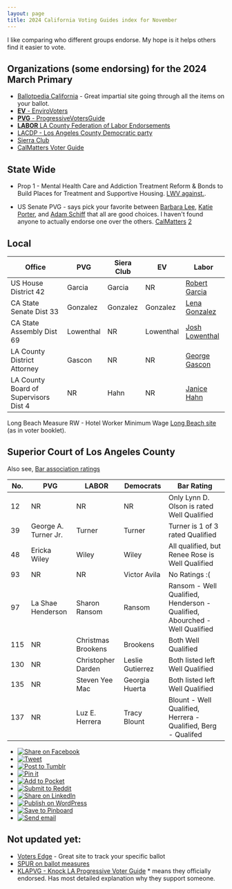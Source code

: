 ```yaml
---
layout: page
title: 2024 California Voting Guides index for November
---
```


<link rel="stylesheet" type="text/css" href="../style.css">

I like comparing who different groups endorse. My hope is it helps others find it easier to vote.

## Organizations (some endorsing) for the 2024 March Primary
- [Ballotpedia California](https://ballotpedia.org/California_elections,_2024) - Great impartial site going through all the items on your ballot.
- [**EV** - EnviroVoters](https://www.envirovoters.org/2024-endorsements/)
- [**PVG** - ProgressiveVotersGuide ](https://progressivevotersguide.com) 
- [**LABOR** LA County Federation of Labor Endorsements](https://thelafed.org/resource/la-county-federation-of-labor-endorsements/)
- [LACDP - Los Angeles County Democratic party](https://www.lacdp.org/candidates)
- [Sierra Club](https://angeles.sierraclub.org/political_action/endorsements)
- [CalMatters Voter Guide](https://calmatters.org/california-voter-guide-2024/)


## State Wide

* Prop 1 - Mental Health Care and Addiction Treatment Reform & Bonds to Build Places for Treatment and Supportive Housing.  [LWV against.](https://lwvc.org/ballot-measure/prop-1-2024/no-on-prop-1/).

* US Senate
  PVG - says pick your favorite between [Barbara Lee](https://ballotpedia.org/Barbara_Lee_(California)), [Katie Porter](https://ballotpedia.org/Katie_Porter), and [Adam Schiff](https://ballotpedia.org/Adam_Schiff) that all are good choices.
  I haven't found anyone to actually endorse one over the others. [CalMatters](https://calmatters.org/california-voter-guide-2024/us-senate/) [2](https://calmatters.org/politics/2024/01/us-senate-california-candidates/)

## Local

| Office                   | PVG                | Siera Club     | EV              | Labor              |
| ------------------------ | -------------------| ---------------| --------------- | ---------------- |
| US House District 42     | Garcia             |  Garcia        |   NR              | [Robert Garcia](https://ballotpedia.org/Robert_Garcia_(California))    |
| CA State Senate Dist 33  | Gonzalez           |       Gonzalez |    Gonzalez   | [Lena Gonzalez](https://ballotpedia.org/Lena_Gonzalez)     |
| CA State Assembly Dist 69 | Lowenthal    |  NR             | Lowenthal    | [Josh Lowenthal](https://ballotpedia.org/Lena_Gonzalez)     |
| LA County District Attorney | Gascon    |  NR             |  NR     | [George Gascon](https://ballotpedia.org/George_Gasc%C3%B3n)     |
| LA County Board of Supervisors Dist 4  |  NR      |  Hahn             |   NR   |  [Janice Hahn](https://ballotpedia.org/Janice_Hahn)    |

Long Beach Measure RW - Hotel Worker Minimum Wage [Long Beach site](https://www.longbeach.gov/cityclerk/elections/hotel-worker-minimum-wage/) (as in voter booklet).


## Superior Court of Los Angeles County

Also see, [Bar association ratings](https://lacba.org/?pg=judicial-elections-evaluation)

| No.| PVG                    | LABOR       |   Democrats  | Bar Rating  |
| ---| -------------------    | ----------  | ----------   | ----------   |     
| 12 | NR                     | NR          | NR         | Only Lynn D. Olson is rated Well Qualified | 
| 39 | George A. Turner Jr.   | Turner      | Turner      | Turner is 1 of 3 rated Qualified | 
| 48 | Ericka Wiley           | Wiley       | Wiley        | All qualified, but Renee Rose is Well Qualified | 
| 93 | NR                     | NR          | Victor Avila |  No Ratings :(   |
| 97 | La Shae Henderson      | Sharon Ransom  |  Ransom     |   Ransom - Well Qualified, Henderson -Qualified, Abourched - Well Qualified | 
| 115 | NR                    | Christmas Brookens  |  Brookens |  Both Well Qualified | 
| 130 | NR                    | Christopher Darden |  Leslie Gutierrez | Both listed left Well Qualified | 
| 135 | NR                    | Steven Yee Mac    | Georgia Huerta |  Both listed left Well Qualified | 
| 137 | NR                    |  Luz E. Herrera   | Tracy Blount | Blount - Well Qualified, Herrera - Qualified, Berg - Qualifed | 
 



<ul class="share-buttons" data-source="simplesharingbuttons.com">
  <li><a href="https://www.facebook.com/sharer/sharer.php?u=https%3A%2F%2Fvoteinit.com%2F&quote=VoteInIt!" title="Share on Facebook" target="_blank"><img alt="Share on Facebook" src="images/social_flat_rounded_rects_svg/Facebook.svg" /></a></li>
  <li><a href="https://twitter.com/intent/tweet?source=https%3A%2F%2Fvoteinit.com%2F&text=VoteInIt!:%20https%3A%2F%2Fvoteinit.com%2F" target="_blank" title="Tweet"><img alt="Tweet" src="images/social_flat_rounded_rects_svg/Twitter.svg" /></a></li>
  <li><a href="http://www.tumblr.com/share?v=3&u=https%3A%2F%2Fvoteinit.com%2F&quote=VoteInIt!&s=" target="_blank" title="Post to Tumblr"><img alt="Post to Tumblr" src="images/social_flat_rounded_rects_svg/Tumblr.svg" /></a></li>
  <li><a href="http://pinterest.com/pin/create/button/?url=https%3A%2F%2Fvoteinit.com%2F&description=Need%20help%20choosing%20who%20to%20vote%20for%20in%202024%20election%3F" target="_blank" title="Pin it"><img alt="Pin it" src="images/social_flat_rounded_rects_svg/Pinterest.svg" /></a></li>
  <li><a href="https://getpocket.com/save?url=https%3A%2F%2Fvoteinit.com%2F&title=VoteInIt!" target="_blank" title="Add to Pocket"><img alt="Add to Pocket" src="images/social_flat_rounded_rects_svg/Pocket.svg" /></a></li>
  <li><a href="http://www.reddit.com/submit?url=https%3A%2F%2Fvoteinit.com%2F&title=VoteInIt!" target="_blank" title="Submit to Reddit"><img alt="Submit to Reddit" src="images/social_flat_rounded_rects_svg/Reddit.svg" /></a></li>
  <li><a href="http://www.linkedin.com/shareArticle?mini=true&url=https%3A%2F%2Fvoteinit.com%2F&title=VoteInIt!&summary=Need%20help%20choosing%20who%20to%20vote%20for%20in%202024%20election%3F&source=https%3A%2F%2Fvoteinit.com%2F" target="_blank" title="Share on LinkedIn"><img alt="Share on LinkedIn" src="images/social_flat_rounded_rects_svg/LinkedIn.svg" /></a></li>
  <li><a href="http://wordpress.com/press-this.php?u=https%3A%2F%2Fvoteinit.com%2F&quote=VoteInIt!&s=Need%20help%20choosing%20who%20to%20vote%20for%20in%202024%20election%3F" target="_blank" title="Publish on WordPress"><img alt="Publish on WordPress" src="images/social_flat_rounded_rects_svg/Wordpress.svg" /></a></li>
  <li><a href="https://pinboard.in/popup_login/?url=https%3A%2F%2Fvoteinit.com%2F&title=VoteInIt!&description=Need%20help%20choosing%20who%20to%20vote%20for%20in%202024%20election%3F" target="_blank" title="Save to Pinboard"><img alt="Save to Pinboard" src="images/social_flat_rounded_rects_svg/Pinboard.svg" /></a></li>
  <li><a href="mailto:?subject=VoteInIt!&body=Need%20help%20choosing%20who%20to%20vote%20for%20in%202024%20election%3F:%20https%3A%2F%2Fvoteinit.com%2F" target="_blank" title="Send email"><img alt="Send email" src="images/social_flat_rounded_rects_svg/Email.svg" /></a></li>
</ul>

## Not updated yet:
- [Voters Edge](https://votersedge.org) - Great site to track your specific ballot
- [SPUR on ballot measures](https://www.spur.org/voter-guide/2022-11)
- [KLAPVG - Knock LA Progressive Voter Guide](https://knock-la.com/los-angeles-progressive-voter-guide-november-midterm-election-2022/) \* means they officially endorsed. Has most detailed explanation why they support someone.
